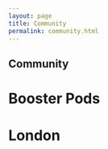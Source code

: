 ```yaml
---
layout: page
title: Community
permalink: community.html
---
```


## Community

# Booster Pods

# London